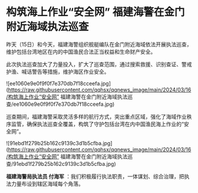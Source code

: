 # 构筑海上作业“安全网” 福建海警在金门附近海域执法巡查

昨天（15日）和今天，福建海警组织舰艇编队在金门附近海域依法开展执法巡查，维护包括台湾地区在内的中国渔民合法正当权益和生命财产安全。

此次执法巡查加大了力量投入，扩大了巡查范围，通过搜索救援、识别查证、警戒护渔、喊话警告等措施，维护海区作业安全。

![ee1060e9e0f9f0f7e370db7f18cceefa.jpg](https://raw.githubusercontent.com/qqhsx/qqnews_image/main/2024/03/16/构筑海上作业“安全网” 福建海警在金门附近海域执法巡查/ee1060e9e0f9f0f7e370db7f18cceefa.jpg)

巡查期间，福建海警采取灵活多样的航行方式，突出重点区域，强化了海域作业秩序监管，确保执法巡查全覆盖，构筑了守护包括台湾在内中国渔民海上作业的“安全网”。

![91ebd1f279b25b162c9139c3d1b5cfba.jpg](https://raw.githubusercontent.com/qqhsx/qqnews_image/main/2024/03/16/构筑海上作业“安全网” 福建海警在金门附近海域执法巡查/91ebd1f279b25b162c9139c3d1b5cfba.jpg)

**福建海警局执法员 付海军** ：我们积极履行执法职责，一体谋划、综合治理，把执法力量布设到辖区海域每个角落。

